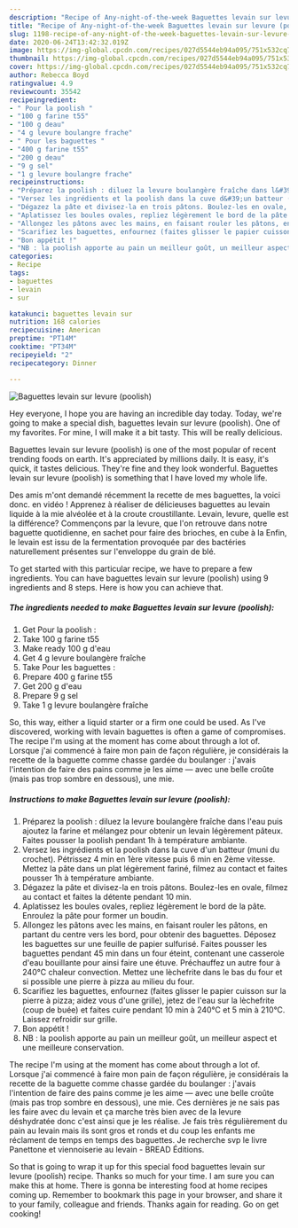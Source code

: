 ```yaml
---
description: "Recipe of Any-night-of-the-week Baguettes levain sur levure (poolish)"
title: "Recipe of Any-night-of-the-week Baguettes levain sur levure (poolish)"
slug: 1198-recipe-of-any-night-of-the-week-baguettes-levain-sur-levure-poolish
date: 2020-06-24T13:42:32.019Z
image: https://img-global.cpcdn.com/recipes/027d5544eb94a095/751x532cq70/baguettes-levain-sur-levure-poolish-photo-principale-de-la-recette.jpg
thumbnail: https://img-global.cpcdn.com/recipes/027d5544eb94a095/751x532cq70/baguettes-levain-sur-levure-poolish-photo-principale-de-la-recette.jpg
cover: https://img-global.cpcdn.com/recipes/027d5544eb94a095/751x532cq70/baguettes-levain-sur-levure-poolish-photo-principale-de-la-recette.jpg
author: Rebecca Boyd
ratingvalue: 4.9
reviewcount: 35542
recipeingredient:
- " Pour la poolish "
- "100 g farine t55"
- "100 g deau"
- "4 g levure boulangre frache"
- " Pour les baguettes "
- "400 g farine t55"
- "200 g deau"
- "9 g sel"
- "1 g levure boulangre frache"
recipeinstructions:
- "Préparez la poolish : diluez la levure boulangère fraîche dans l&#39;eau puis ajoutez la farine et mélangez pour obtenir un levain légèrement pâteux. Faites pousser la poolish pendant 1h à température ambiante."
- "Versez les ingrédients et la poolish dans la cuve d&#39;un batteur (muni du crochet). Pétrissez 4 min en 1ère vitesse puis 6 min en 2ème vitesse. Mettez la pâte dans un plat légèrement fariné, filmez au contact et faites pousser 1h à température ambiante."
- "Dégazez la pâte et divisez-la en trois pâtons. Boulez-les en ovale, filmez au contact et faites la détente pendant 10 min."
- "Aplatissez les boules ovales, repliez légèrement le bord de la pâte. Enroulez la pâte pour former un boudin."
- "Allongez les pâtons avec les mains, en faisant rouler les pâtons, en partant du centre vers les bord, pour obtenir des baguettes. Déposez les baguettes sur une feuille de papier sulfurisé. Faites pousser les baguettes pendant 45 min dans un four éteint, contenant une casserole d&#39;eau bouillante pour ainsi faire une étuve. Préchauffez un autre four à 240°C chaleur convection. Mettez une lèchefrite dans le bas du four et si possible une pierre à pizza au milieu du four."
- "Scarifiez les baguettes, enfournez (faites glisser le papier cuisson sur la pierre à pizza; aidez vous d&#39;une grille), jetez de l&#39;eau sur la lèchefrite (coup de buée) et faites cuire pendant 10 min à 240°C et 5 min à 210°C. Laissez refroidir sur grille."
- "Bon appétit !"
- "NB : la poolish apporte au pain un meilleur goût, un meilleur aspect et une meilleure conservation."
categories:
- Recipe
tags:
- baguettes
- levain
- sur

katakunci: baguettes levain sur 
nutrition: 168 calories
recipecuisine: American
preptime: "PT14M"
cooktime: "PT34M"
recipeyield: "2"
recipecategory: Dinner

---
```



![Baguettes levain sur levure (poolish)](https://img-global.cpcdn.com/recipes/027d5544eb94a095/751x532cq70/baguettes-levain-sur-levure-poolish-photo-principale-de-la-recette.jpg)

Hey everyone, I hope you are having an incredible day today. Today, we're going to make a special dish, baguettes levain sur levure (poolish). One of my favorites. For mine, I will make it a bit tasty. This will be really delicious.

Baguettes levain sur levure (poolish) is one of the most popular of recent trending foods on earth. It's appreciated by millions daily. It is easy, it's quick, it tastes delicious. They're fine and they look wonderful. Baguettes levain sur levure (poolish) is something that I have loved my whole life.

Des amis m&#39;ont demandé récemment la recette de mes baguettes, la voici donc. en vidéo ! Apprenez à réaliser de délicieuses baguettes au levain liquide à la mie alvéolée et à la croute croustillante. Levain, levure, quelle est la différence? Commençons par la levure, que l&#39;on retrouve dans notre baguette quotidienne, en sachet pour faire des brioches, en cube à la Enfin, le levain est issu de la fermentation provoquée par des bactéries naturellement présentes sur l&#39;enveloppe du grain de blé.


To get started with this particular recipe, we have to prepare a few ingredients. You can have baguettes levain sur levure (poolish) using 9 ingredients and 8 steps. Here is how you can achieve that.

<!--inarticleads1-->

##### The ingredients needed to make Baguettes levain sur levure (poolish):

1. Get  Pour la poolish :
1. Take 100 g farine t55
1. Make ready 100 g d&#39;eau
1. Get 4 g levure boulangère fraîche
1. Take  Pour les baguettes :
1. Prepare 400 g farine t55
1. Get 200 g d&#39;eau
1. Prepare 9 g sel
1. Take 1 g levure boulangère fraîche


So, this way, either a liquid starter or a firm one could be used. As I&#39;ve discovered, working with levain baguettes is often a game of compromises. The recipe I&#39;m using at the moment has come about through a lot of. Lorsque j&#39;ai commencé à faire mon pain de façon régulière, je considérais la recette de la baguette comme chasse gardée du boulanger : j&#39;avais l&#39;intention de faire des pains comme je les aime — avec une belle croûte (mais pas trop sombre en dessous), une mie. 

<!--inarticleads2-->

##### Instructions to make Baguettes levain sur levure (poolish):

1. Préparez la poolish : diluez la levure boulangère fraîche dans l&#39;eau puis ajoutez la farine et mélangez pour obtenir un levain légèrement pâteux. Faites pousser la poolish pendant 1h à température ambiante.
1. Versez les ingrédients et la poolish dans la cuve d&#39;un batteur (muni du crochet). Pétrissez 4 min en 1ère vitesse puis 6 min en 2ème vitesse. Mettez la pâte dans un plat légèrement fariné, filmez au contact et faites pousser 1h à température ambiante.
1. Dégazez la pâte et divisez-la en trois pâtons. Boulez-les en ovale, filmez au contact et faites la détente pendant 10 min.
1. Aplatissez les boules ovales, repliez légèrement le bord de la pâte. Enroulez la pâte pour former un boudin.
1. Allongez les pâtons avec les mains, en faisant rouler les pâtons, en partant du centre vers les bord, pour obtenir des baguettes. Déposez les baguettes sur une feuille de papier sulfurisé. Faites pousser les baguettes pendant 45 min dans un four éteint, contenant une casserole d&#39;eau bouillante pour ainsi faire une étuve. Préchauffez un autre four à 240°C chaleur convection. Mettez une lèchefrite dans le bas du four et si possible une pierre à pizza au milieu du four.
1. Scarifiez les baguettes, enfournez (faites glisser le papier cuisson sur la pierre à pizza; aidez vous d&#39;une grille), jetez de l&#39;eau sur la lèchefrite (coup de buée) et faites cuire pendant 10 min à 240°C et 5 min à 210°C. Laissez refroidir sur grille.
1. Bon appétit !
1. NB : la poolish apporte au pain un meilleur goût, un meilleur aspect et une meilleure conservation.


The recipe I&#39;m using at the moment has come about through a lot of. Lorsque j&#39;ai commencé à faire mon pain de façon régulière, je considérais la recette de la baguette comme chasse gardée du boulanger : j&#39;avais l&#39;intention de faire des pains comme je les aime — avec une belle croûte (mais pas trop sombre en dessous), une mie. Ces dernières je ne sais pas les faire avec du levain et ça marche très bien avec de la levure déshydratée donc c&#39;est ainsi que je les réalise. Je fais très régulièrement du pain au levain mais ils sont gros et ronds et du coup les enfants me réclament de temps en temps des baguettes. Je recherche svp le livre Panettone et viennoiserie au levain - BREAD Éditions. 

So that is going to wrap it up for this special food baguettes levain sur levure (poolish) recipe. Thanks so much for your time. I am sure you can make this at home. There is gonna be interesting food at home recipes coming up. Remember to bookmark this page in your browser, and share it to your family, colleague and friends. Thanks again for reading. Go on get cooking!
